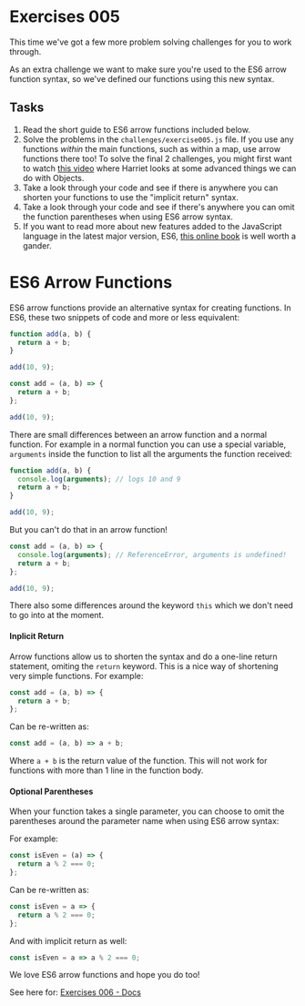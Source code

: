 # Exercises 005

This time we've got a few more problem solving challenges for you to work through.

As an extra challenge we want to make sure you're used to the ES6 arrow function syntax, so we've defined our functions using this new syntax.

## Tasks

1. Read the short guide to ES6 arrow functions included below.
2. Solve the problems in the `challenges/exercise005.js` file. If you use any functions _within_ the main functions, such as within a map, use arrow functions there too! To solve the final 2 challenges, you might first want to watch [this video](https://storage.googleapis.com/tech-returners-course/JavaScript_Challenges/advanced_objects.mp4) where Harriet looks at some advanced things we can do with Objects.
3. Take a look through your code and see if there is anywhere you can shorten your functions to use the "implicit return" syntax.
4. Take a look through your code and see if there's anywhere you can omit the function parentheses when using ES6 arrow syntax.
5. If you want to read more about new features added to the JavaScript language in the latest major version, ES6, [this online book](http://exploringjs.com/es6/) is well worth a gander.

# ES6 Arrow Functions

ES6 arrow functions provide an alternative syntax for creating functions. In ES6, these two snippets of code and more or less equivalent:

```javascript
function add(a, b) {
  return a + b;
}

add(10, 9);
```

```javascript
const add = (a, b) => {
  return a + b;
};

add(10, 9);
```

There are small differences between an arrow function and a normal function. For example in a normal function you can use a special variable, `arguments` inside the function to list all the arguments the function received:

```javascript
function add(a, b) {
  console.log(arguments); // logs 10 and 9
  return a + b;
}

add(10, 9);
```

But you can't do that in an arrow function!

```javascript
const add = (a, b) => {
  console.log(arguments); // ReferenceError, arguments is undefined!
  return a + b;
};

add(10, 9);
```

There also some differences around the keyword `this` which we don't need to go into at the moment.

#### Inplicit Return

Arrow functions allow us to shorten the syntax and do a one-line return statement, omiting the `return` keyword. This is a nice way of shortening very simple functions. For example:

```javascript
const add = (a, b) => {
  return a + b;
};
```

Can be re-written as:

```javascript
const add = (a, b) => a + b;
```

Where `a + b` is the return value of the function. This will not work for functions with more than 1 line in the function body.

#### Optional Parentheses

When your function takes a single parameter, you can choose to omit the parentheses around the parameter name when using ES6 arrow syntax:

For example:

```javascript
const isEven = (a) => {
  return a % 2 === 0;
};
```

Can be re-written as:

```javascript
const isEven = a => {
  return a % 2 === 0;
};
```

And with implicit return as well:

```javascript
const isEven = a => a % 2 === 0;
```

We love ES6 arrow functions and hope you do too! 

See here for: [Exercises 006 - Docs](./exercise006.md)
